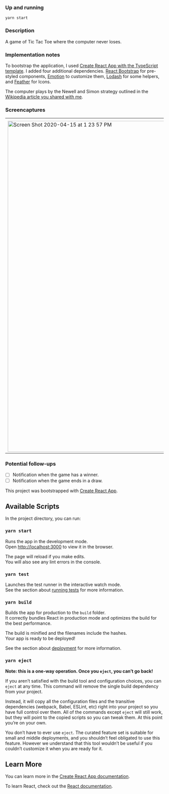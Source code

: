 ### Up and running
`yarn start`

### Description
A game of Tic Tac Toe where the computer never loses.

### Implementation notes
To bootstrap the application, I used [Create React App with the TypeScript template](https://create-react-app.dev/docs/adding-typescript/). I added four additional dependencies. [React Bootstrap](https://react-bootstrap.github.io/) for pre-styled components, [Emotion](https://emotion.sh/docs/introduction) to customize them, [Lodash](https://lodash.com/docs/4.17.15) for some helpers, and [Feather](https://feathericons.com/) for Icons.

The computer plays by the Newell and Simon strategy outlined in the [Wikipedia article you shared with me](https://en.wikipedia.org/wiki/Tic-tac-toe).

### Screencaptures
| |
| - |
| |
| <img width="1051" alt="Screen Shot 2020-04-15 at 1 23 57 PM" src="https://user-images.githubusercontent.com/5553834/79384841-765f7280-7f1c-11ea-8572-d03ca13ede30.png"> |

### Potential follow-ups
- [ ] Notification when the game has a winner.
- [ ] Notification when the game ends in a draw.

This project was bootstrapped with [Create React App](https://github.com/facebook/create-react-app).

## Available Scripts

In the project directory, you can run:

### `yarn start`

Runs the app in the development mode.<br />
Open [http://localhost:3000](http://localhost:3000) to view it in the browser.

The page will reload if you make edits.<br />
You will also see any lint errors in the console.

### `yarn test`

Launches the test runner in the interactive watch mode.<br />
See the section about [running tests](https://facebook.github.io/create-react-app/docs/running-tests) for more information.

### `yarn build`

Builds the app for production to the `build` folder.<br />
It correctly bundles React in production mode and optimizes the build for the best performance.

The build is minified and the filenames include the hashes.<br />
Your app is ready to be deployed!

See the section about [deployment](https://facebook.github.io/create-react-app/docs/deployment) for more information.

### `yarn eject`

**Note: this is a one-way operation. Once you `eject`, you can’t go back!**

If you aren’t satisfied with the build tool and configuration choices, you can `eject` at any time. This command will remove the single build dependency from your project.

Instead, it will copy all the configuration files and the transitive dependencies (webpack, Babel, ESLint, etc) right into your project so you have full control over them. All of the commands except `eject` will still work, but they will point to the copied scripts so you can tweak them. At this point you’re on your own.

You don’t have to ever use `eject`. The curated feature set is suitable for small and middle deployments, and you shouldn’t feel obligated to use this feature. However we understand that this tool wouldn’t be useful if you couldn’t customize it when you are ready for it.

## Learn More

You can learn more in the [Create React App documentation](https://facebook.github.io/create-react-app/docs/getting-started).

To learn React, check out the [React documentation](https://reactjs.org/).
